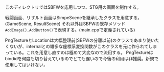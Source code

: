 このディレクトリではSBFWを応用しつつ、STG用の画面を制作する。

戦闘画面、リザルト画面はSimpeSceneを継承したクラスを用意する。(GameScene, ResultScene)
それ以外はSBFWの既存メソッド`AddImage(),AddButton()`で表現する。(main.cppで定義されている)


PngTextureとLocationは大幅整理前(SBFWの分離以前)のクラスであまり使いたくないが、internalとの雑多な座標系変換関数がこのクラスを元に作られてしまっている。これを用意し直すのは極めて大変なので流用する。
PngTextureはbindidを何度も切り替えているのでとても遅いので今後の利用は非推奨。新規で使用してはいけない。